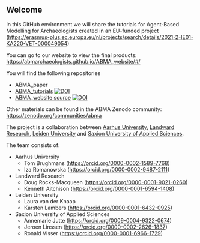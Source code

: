 ## Welcome

In this GitHub environment we will share the tutorials for Agent-Based Modelling for Archaeologists created in an EU-funded project (https://erasmus-plus.ec.europa.eu/nl/projects/search/details/2021-2-IE01-KA220-VET-000049054)

You can go to our website to view the final products: https://abmarchaeologists.github.io/ABMA_website/#/

You will find the following repositories

- ABMA_paper
- [ABMA_tutorials](https://github.com/ABMArchaeologists/ABMA_tutorials)  [![DOI](https://zenodo.org/badge/765576497.svg)](https://zenodo.org/doi/10.5281/zenodo.10931586)
- [ABMA_website source](https://github.com/ABMArchaeologists/ABMA_website)  [![DOI](https://zenodo.org/badge/781353245.svg)](https://zenodo.org/doi/10.5281/zenodo.10931758)

Other materials can be found in the ABMA Zenodo community: https://zenodo.org/communities/abma 

The project is a collaboration between [Aarhus University](https://international.au.dk/), [Landward Research](https://landward.eu/), [Leiden University](https://www.universiteitleiden.nl/en) and [Saxion University of Applied Sciences](https://www.saxion.edu/).

The team consists of:
- Aarhus University
  - Tom Brughmans (https://orcid.org/0000-0002-1589-7768)
  - Iza Romanowska (https://orcid.org/0000-0002-9487-2111)
- Landward Research
  - Doug Rocks-Macqueen (https://orcid.org/0000-0001-9021-0260)
  - Kenneth Aitchison (https://orcid.org/0000-0001-6594-1408)
- Leiden University
  - Laura van der Knaap
  - Karsten Lambers (https://orcid.org/0000-0001-6432-0925)
- Saxion University of Applied Sciences
  - Annemarie Jutte (https://orcid.org/0009-0004-9322-0674)
  - Jeroen Linssen (https://orcid.org/0000-0002-2626-1837)
  - Ronald Visser (https://orcid.org/0000-0001-6966-1729)
